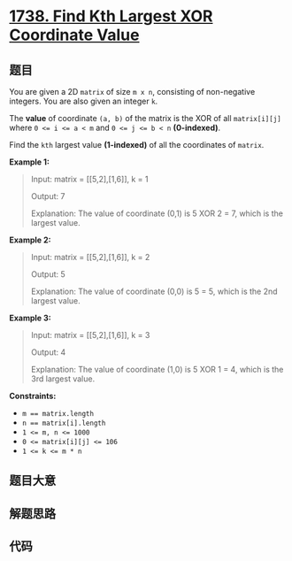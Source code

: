 # [1738. Find Kth Largest XOR Coordinate Value](https://leetcode.com/problems/find-kth-largest-xor-coordinate-value/)

## 题目

You are given a 2D `matrix` of size `m x n`, consisting of non-negative
integers. You are also given an integer `k`.

The **value** of coordinate `(a, b)` of the matrix is the XOR of all
`matrix[i][j]` where `0 <= i <= a < m` and `0 <= j <= b < n` **(0-indexed)**.

Find the `kth` largest value **(1-indexed)** of all the coordinates of
`matrix`.



**Example 1:**

> Input: matrix = [[5,2],[1,6]], k = 1
> 
> Output: 7
> 
> Explanation: The value of coordinate (0,1) is 5 XOR 2 = 7, which is the largest value.

**Example 2:**

> Input: matrix = [[5,2],[1,6]], k = 2
> 
> Output: 5
> 
> Explanation: The value of coordinate (0,0) is 5 = 5, which is the 2nd largest value.

**Example 3:**

> Input: matrix = [[5,2],[1,6]], k = 3
> 
> Output: 4
> 
> Explanation: The value of coordinate (1,0) is 5 XOR 1 = 4, which is the 3rd largest value.



**Constraints:**

  * `m == matrix.length`
  * `n == matrix[i].length`
  * `1 <= m, n <= 1000`
  * `0 <= matrix[i][j] <= 106`
  * `1 <= k <= m * n`


## 题目大意

## 解题思路

## 代码

```javascript

```


